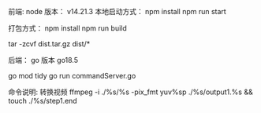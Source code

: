 前端:
node 版本： v14.21.3
本地启动方式：
npm install 
npm run start


打包方式：
npm install 
npm run build

tar -zcvf dist.tar.gz dist/*


后端：
go 版本
go18.5

go mod tidy
go run commandServer.go


命令说明:
转换视频
ffmpeg -i ./%s/%s -pix_fmt yuv%sp ./%s/output1.%s && touch ./%s/step1.end